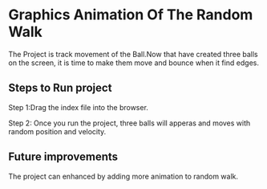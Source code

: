 # Graphics Animation Of The Random Walk 

The Project is track movement of the Ball.Now that have created three balls on the screen, it is time to make them move and bounce
when it find edges.

## Steps to Run project

Step 1:Drag the index file into the browser.

Step 2: Once you run the project, three balls will apperas and moves with random position and velocity.

## Future improvements

The project can enhanced by adding more animation to random walk.

